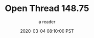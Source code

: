 ---
layout: podcast
title: "Open Thread 148.75"
author: a reader
description: https://slatestarcodex.com/2020/03/04/open-thread-148-75/
date: 2020-03-04 08:10:00 PST
length: 59615
duration: 15
guid: open-thread-148-75
---